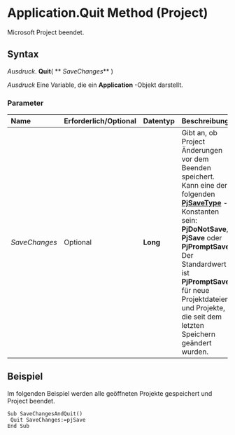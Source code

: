 
# Application.Quit Method (Project)

Microsoft Project beendet.


## Syntax

 _Ausdruck_. **Quit**( ** _SaveChanges_** )

 _Ausdruck_ Eine Variable, die ein **Application** -Objekt darstellt.


### Parameter



|**Name**|**Erforderlich/Optional**|**Datentyp**|**Beschreibung**|
|:-----|:-----|:-----|:-----|
| _SaveChanges_|Optional|**Long**|Gibt an, ob Project Änderungen vor dem Beenden speichert. Kann eine der folgenden  **[PjSaveType](f4f7fa95-4be9-b564-bcd9-1c6c1cb3adeb.md)** -Konstanten sein: **PjDoNotSave**, **PjSave** oder **PjPromptSave**. Der Standardwert ist **PjPromptSave** für neue Projektdateien und Projekte, die seit dem letzten Speichern geändert wurden.|

## Beispiel

Im folgenden Beispiel werden alle geöffneten Projekte gespeichert und Project beendet.


```
Sub SaveChangesAndQuit() 
 Quit SaveChanges:=pjSave 
End Sub
```

